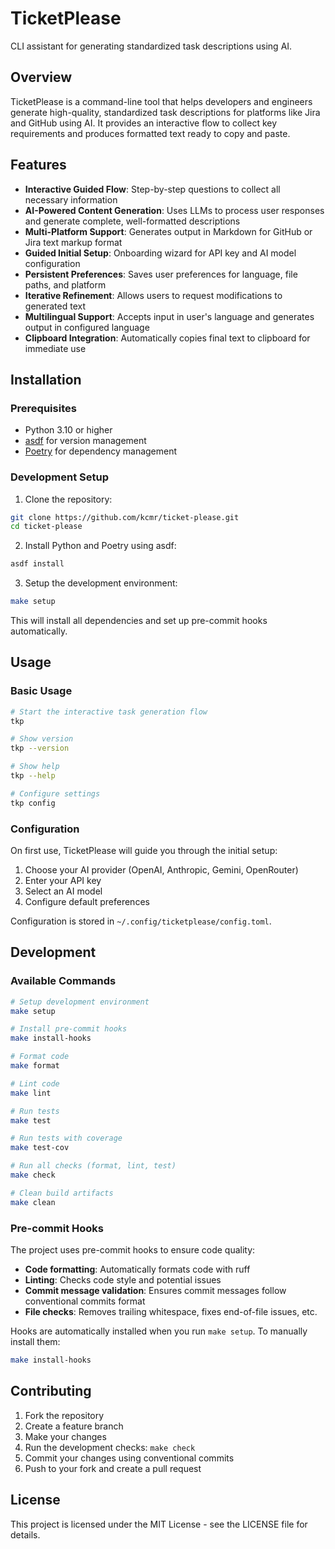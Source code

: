 # TicketPlease

CLI assistant for generating standardized task descriptions using AI.

## Overview

TicketPlease is a command-line tool that helps developers and engineers generate high-quality, standardized task descriptions for platforms like Jira and GitHub using AI. It provides an interactive flow to collect key requirements and produces formatted text ready to copy and paste.

## Features

- **Interactive Guided Flow**: Step-by-step questions to collect all necessary information
- **AI-Powered Content Generation**: Uses LLMs to process user responses and generate complete, well-formatted descriptions
- **Multi-Platform Support**: Generates output in Markdown for GitHub or Jira text markup format
- **Guided Initial Setup**: Onboarding wizard for API key and AI model configuration
- **Persistent Preferences**: Saves user preferences for language, file paths, and platform
- **Iterative Refinement**: Allows users to request modifications to generated text
- **Multilingual Support**: Accepts input in user's language and generates output in configured language
- **Clipboard Integration**: Automatically copies final text to clipboard for immediate use

## Installation

### Prerequisites

- Python 3.10 or higher
- [asdf](https://asdf-vm.com/) for version management
- [Poetry](https://python-poetry.org/) for dependency management

### Development Setup

1. Clone the repository:
```bash
git clone https://github.com/kcmr/ticket-please.git
cd ticket-please
```

2. Install Python and Poetry using asdf:
```bash
asdf install
```

3. Setup the development environment:
```bash
make setup
```

This will install all dependencies and set up pre-commit hooks automatically.

## Usage

### Basic Usage

```bash
# Start the interactive task generation flow
tkp

# Show version
tkp --version

# Show help
tkp --help

# Configure settings
tkp config
```

### Configuration

On first use, TicketPlease will guide you through the initial setup:

1. Choose your AI provider (OpenAI, Anthropic, Gemini, OpenRouter)
2. Enter your API key
3. Select an AI model
4. Configure default preferences

Configuration is stored in `~/.config/ticketplease/config.toml`.

## Development

### Available Commands

```bash
# Setup development environment
make setup

# Install pre-commit hooks
make install-hooks

# Format code
make format

# Lint code
make lint

# Run tests
make test

# Run tests with coverage
make test-cov

# Run all checks (format, lint, test)
make check

# Clean build artifacts
make clean
```

### Pre-commit Hooks

The project uses pre-commit hooks to ensure code quality:

- **Code formatting**: Automatically formats code with ruff
- **Linting**: Checks code style and potential issues
- **Commit message validation**: Ensures commit messages follow conventional commits format
- **File checks**: Removes trailing whitespace, fixes end-of-file issues, etc.

Hooks are automatically installed when you run `make setup`. To manually install them:

```bash
make install-hooks
```

## Contributing

1. Fork the repository
2. Create a feature branch
3. Make your changes
4. Run the development checks: `make check`
5. Commit your changes using conventional commits
6. Push to your fork and create a pull request

## License

This project is licensed under the MIT License - see the LICENSE file for details.
